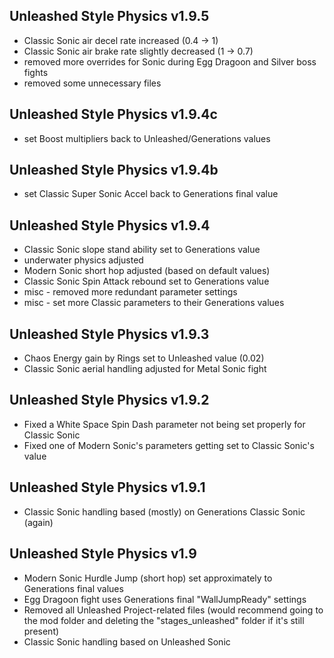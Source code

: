 ## Unleashed Style Physics v1.9.5
- Classic Sonic air decel rate increased (0.4 → 1)
- Classic Sonic air brake rate slightly decreased (1 → 0.7)
- removed more overrides for Sonic during Egg Dragoon and Silver boss fights
- removed some unnecessary files

## Unleashed Style Physics v1.9.4c
- set Boost multipliers back to Unleashed/Generations values

## Unleashed Style Physics v1.9.4b
- set Classic Super Sonic Accel back to Generations final value

## Unleashed Style Physics v1.9.4
- Classic Sonic slope stand ability set to Generations value
- underwater physics adjusted
- Modern Sonic short hop adjusted (based on default values)
- Classic Sonic Spin Attack rebound set to Generations value
- misc - removed more redundant parameter settings
- misc - set more Classic parameters to their Generations values

## Unleashed Style Physics v1.9.3
- Chaos Energy gain by Rings set to Unleashed value (0.02)
- Classic Sonic aerial handling adjusted for Metal Sonic fight

## Unleashed Style Physics v1.9.2
- Fixed a White Space Spin Dash parameter not being set properly for Classic Sonic
- Fixed one of Modern Sonic's parameters getting set to Classic Sonic's value

## Unleashed Style Physics v1.9.1
- Classic Sonic handling based (mostly) on Generations Classic Sonic (again)

## Unleashed Style Physics v1.9
- Modern Sonic Hurdle Jump (short hop) set approximately to Generations final values
- Egg Dragoon fight uses Generations final "WallJumpReady" settings
- Removed all Unleashed Project-related files (would recommend going to the mod folder and deleting the "stages_unleashed" folder if it's still present)
- Classic Sonic handling based on Unleashed Sonic
